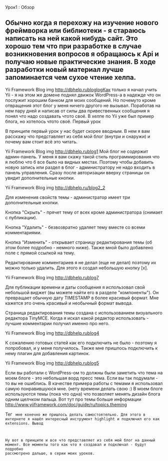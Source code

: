 Урок1 : Обзор

Обычно когда я перехожу на изучение нового фреймворка или библиотеки - я стараюсь написать на ней какой нибудь сайт. Это хорошо тем что при разработке в случае возникновения вопросов я обращаюсь к Api и получаю новые практические знания. В ходе разработки новый материал лучше запоминается чем сухое чтение хелпа.
---

Yii Framework Blog img http://dbhelp.rubloglogКак только я начал учить Yii - я на этом же домене поднял движок WordPress-а в надежде что он послужит хорошим банком для моих сообщений. Но почемуто кроме отвращения этот блог у меня ничего другого не вызывал. Поработав на нем пару дней и написав от силы два привественных сообщения я понял что надо создавать чтото своё. В хелпе по Yii уже был пример блога, но хотелось чтото своё.
Первый урок

В принципе первый урок у нас будет скорее вводным. В нем я вам расскажу что представляет из себя мой блог (внутри и снаружи) и почему вам стоит всё это читать.

Yii Framework Blog img http://dbhelp.rublog1 Мой блог не содержит админ-панель. У меня я вам скажу такой стиль программирования что я люблю что б все было на видных местах. Поэтому чтобы добавить новую запись или раздел в блог - администратору не надо входить в панель управления. Сразу после авторизации вверху страницы он увидит дополнительные кнопки.

Yii Framework Blog img http://dbhelp.ru/blog2_2

Для изменения свойств темы - администратор имеет три дополнительные кнопки.

Кнопка "Скрыть" - прячет тему от всех кроме администратора (снимает с публикации).

Кнопка "Удалить" - безвозвратно удаляет тему вместе со всеми комментариями.

Кнопка "Изменить" - открывает страницу редактирования темы (об этом более подробно - немного ниже). Также мной было добавлено поле с прямой ссылкой на тему.

 Редактирование комментариев я не делал (еще не делал) поэтому их можно только удалить. Для этого я создал небольшую кнопку [x].

Yii Framework Blog img http://dbhelp.rublog7

Для публикации времени и даты сообщения я использовал свой небольшой виджет (вы можете найти его в разделе "компоненты"). Он превращает обычную дату TIMESTAMP в более красивый формат. Мне кажется это очень красивый  и необычный формат вывода.

Страница редактирования темы создана с использованием визуального редактора TinyMCE. Когда я искал какой редактор использовать - лучшие комментарии получил именно про него.

Yii Framework Blog img http://dbhelp.rublog4

К сожалению готовых статей как его подключить не было - поэтому я попробовал, и у меня получилось. Также мне пришлось подключить к нему плагин для добавления картинок.

Yii Framework Blog img http://dbhelp.rublog5

Если вы работали с WordPress-ом то должны были заметить что тема на моем блоге - это небольшая ворд пресс тема. Если вы так подумали - то вы не ошиблись. В качестве примера работы с темами я использовал самую понравившуюся мне. (нету времени делать свою :) В моем блоге используются темы (пока что одна) что позволяет менять дизайн блога одним щелчком пальца. Вот тут про темы больше информации http://www.yiiframework.com/doc/guide/ru/topics.theming

Тег <code> мне конечно же пришлось делать самостоятельно. Для этого в интернете я нашёл интересный инструмент highlight и подключил его как extensions.
Вывод

Ну вот в принципе и все что представляет из себя мой блог на данный момент. Все моменты того как что я создавал и подключал - будут подробно рассмотрено дальше, в серии моих уроков.
